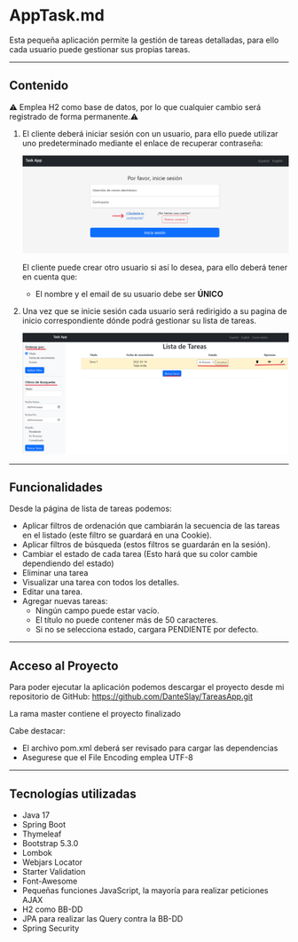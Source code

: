 # AppTask.md

Esta pequeña aplicación permite la gestión de tareas detalladas, para ello cada usuario puede gestionar sus propias tareas.

---

## **Contenido**

<aside>
⚠️ Emplea H2 como base de datos, por lo que cualquier cambio será registrado de forma permanente.⚠️

</aside>

1. El cliente deberá iniciar sesión con un usuario, para ello puede utilizar uno predeterminado mediante el enlace de recuperar contraseña:
    
    ![userAdmin.png](src/main/resources/screenshots/userAdmin.png)
    
    El cliente puede crear otro usuario si así lo desea, para ello deberá tener en cuenta que:
    
    - El nombre y el email de su usuario debe ser **ÚNICO**
    

2. Una vez que se inicie sesión cada usuario será redirigido a su pagina de inicio correspondiente dónde podrá gestionar su lista de tareas.
    
    ![index.png](src/main/resources/screenshots/index.png)

    

---

## Funcionalidades

Desde la página de lista de tareas podemos:
- Aplicar filtros de ordenación que cambiarán la secuencia de las tareas en el listado (este filtro se guardará en una Cookie).
- Aplicar filtros de búsqueda (estos filtros se guardarán en la sesión). 
- Cambiar el estado de cada tarea (Esto hará que su color cambie dependiendo del estado)
- Eliminar una tarea
- Visualizar una tarea con todos los detalles.
- Editar una tarea.
- Agregar nuevas tareas:
    - Ningún campo puede estar vacío.
    - El título no puede contener más de 50 caracteres.
    - Si no se selecciona estado, cargara PENDIENTE por defecto.
---

## Acceso al Proyecto

Para poder ejecutar la aplicación podemos descargar el proyecto desde mi repositorio de GitHub: https://github.com/DanteSlay/TareasApp.git 

La rama master contiene el proyecto finalizado

Cabe destacar:

- El archivo pom.xml deberá ser revisado para cargar las dependencias
- Asegurese que el File Encoding emplea UTF-8

---

## Tecnologías utilizadas

- Java 17
- Spring Boot
- Thymeleaf
- Bootstrap 5.3.0
- Lombok
- Webjars Locator
- Starter Validation
- Font-Awesome
- Pequeñas funciones JavaScript, la mayoría para realizar peticiones AJAX
- H2 como BB-DD
- JPA para realizar las Query contra la BB-DD
- Spring Security
